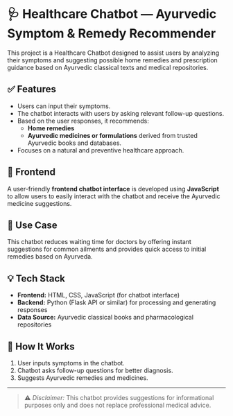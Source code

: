 # 🩺 Healthcare Chatbot — Ayurvedic Symptom & Remedy Recommender

This project is a Healthcare Chatbot designed to assist users by analyzing their symptoms and suggesting possible home remedies and prescription guidance based on Ayurvedic classical texts and medical repositories.

## ✅ Features
- Users can input their symptoms.
- The chatbot interacts with users by asking relevant follow-up questions.
- Based on the user responses, it recommends:
  - **Home remedies**  
  - **Ayurvedic medicines or formulations** derived from trusted Ayurvedic books and databases.
- Focuses on a natural and preventive healthcare approach.

## 🎨 Frontend
A user-friendly **frontend chatbot interface** is developed using **JavaScript** to allow users to easily interact with the chatbot and receive the Ayurvedic medicine suggestions.

## 🎯 Use Case
This chatbot reduces waiting time for doctors by offering instant suggestions for common ailments and provides quick access to initial remedies based on Ayurveda.

## 💡 Tech Stack
- **Frontend:** HTML, CSS, JavaScript (for chatbot interface)
- **Backend:** Python (Flask API or similar) for processing and generating responses
- **Data Source:** Ayurvedic classical books and pharmacological repositories

## 🚀 How It Works
1. User inputs symptoms in the chatbot.
2. Chatbot asks follow-up questions for better diagnosis.
3. Suggests Ayurvedic remedies and medicines.

---

> ⚠️ *Disclaimer:* This chatbot provides suggestions for informational purposes only and does not replace professional medical advice.

